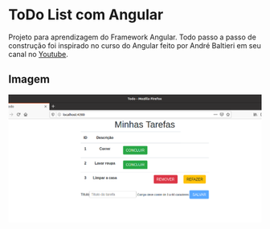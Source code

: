 # ToDo List com Angular

Projeto para aprendizagem do Framework Angular. Todo passo a passo de construção foi inspirado no curso do Angular feito por André Baltieri em seu canal no [Youtube](https://www.youtube.com/playlist?list=PLHlHvK2lnJneQPfbOvUait1MtAoXeYhtL).

## Imagem

![Imagem](example.png)

